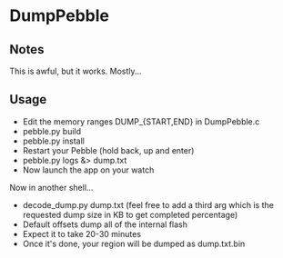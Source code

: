 DumpPebble
==========

Notes
-----

This is awful, but it works. Mostly...

Usage
-----

 - Edit the memory ranges DUMP_{START,END} in DumpPebble.c
 - pebble.py build
 - pebble.py install
 - Restart your Pebble (hold back, up and enter)
 - pebble.py logs &> dump.txt
 - Now launch the app on your watch

Now in another shell...

 - decode_dump.py dump.txt (feel free to add a third arg which is the requested dump size in KB to get completed percentage)
 - Default offsets dump all of the internal flash
 - Expect it to take 20-30 minutes
 - Once it's done, your region will be dumped as dump.txt.bin
